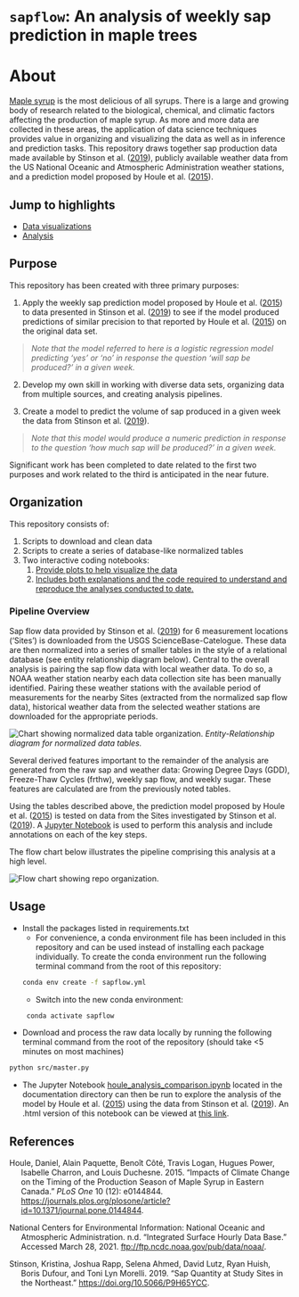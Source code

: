 `sapflow`: An analysis of weekly sap prediction in maple trees
================

# About

[Maple syrup](https://en.wikipedia.org/wiki/Maple_syrup) is the most
delicious of all syrups. There is a large and growing body of
research related to the biological, chemical, and climatic factors
affecting the production of maple syrup. As more and more data are
collected in these areas, the application of data science techniques
provides value in organizing and visualizing the data as well as in
inference and prediction tasks. This repository draws together sap
production data made available by Stinson et al. ([2019](#ref-stinson)),
publicly available weather data from the US National Oceanic and
Atmospheric Administration weather stations, and a prediction model
proposed by Houle et al. ([2015](#ref-houle)).

## Jump to highlights

  - [Data
    visualizations](https://spentelow.github.io/sapflow/notebooks/data_vis.html)
  - [Analysis](https://spentelow.github.io/sapflow/notebooks/houle_analysis_comparison.html)

## Purpose

This repository has been created with three primary purposes:

1.  Apply the weekly sap prediction model proposed by Houle et al.
    ([2015](#ref-houle)) to data presented in Stinson et al.
    ([2019](#ref-stinson)) to see if the model produced predictions of
    similar precision to that reported by Houle et al.
    ([2015](#ref-houle)) on the original data set.

> *Note that the model referred to here is a logistic regression model
> predicting ‘yes’ or ‘no’ in response the question ‘will sap be
> produced?’ in a given week.*

2.  Develop my own skill in working with diverse data sets, organizing
    data from multiple sources, and creating analysis pipelines.

3.  Create a model to predict the volume of sap produced in a given week
    the data from Stinson et al. ([2019](#ref-stinson)).

> *Note that this model would produce a numeric prediction in response
> to the question ‘how much sap will be produced?’ in a given week.*

Significant work has been completed to date related to the first two
purposes and work related to the third is anticipated in the near
future.

## Organization

This repository consists of:

1.  Scripts to download and clean data
2.  Scripts to create a series of database-like normalized tables
3.  Two interactive coding notebooks:
    1.  [Provide plots to help visualize the
        data](https://spentelow.github.io/sapflow/notebooks/data_vis.html)
    2.  [Includes both explanations and the code required to understand
        and reproduce the analyses conducted to
        date.](https://spentelow.github.io/sapflow/notebooks/houle_analysis_comparison.html)

### Pipeline Overview

Sap flow data provided by Stinson et al. ([2019](#ref-stinson)) for 6
measurement locations (‘Sites’) is downloaded from the USGS
ScienceBase-Catelogue. These data are then normalized into a series of
smaller tables in the style of a relational database (see entity
relationship diagram below). Central to the overall analysis is pairing
the sap flow data with local weather data. To do so, a NOAA weather
station nearby each data collection site has been manually identified.
Pairing these weather stations with the available period of measurements
for the nearby Sites (extracted from the normalized sap flow data),
historical weather data from the selected weather stations are
downloaded for the appropriate periods.

![Chart showing normalized data table
organization.](documentation/img/norm_tables.svg) *Entity-Relationship
diagram for normalized data tables.*

Several derived features important to the remainder of the analysis are
generated from the raw sap and weather data: Growing Degree Days (GDD),
Freeze-Thaw Cycles (frthw), weekly sap flow, and weekly sugar. These
features are calculated are from the previously noted tables.

Using the tables described above, the prediction model proposed by Houle
et al. ([2015](#ref-houle)) is tested on data from the Sites
investigated by Stinson et al. ([2019](#ref-stinson)). A [Jupyter
Notebook](notebooks/houle_analysis_comparison.ipynb) is used to perform
this analysis and include annotations on each of the key steps.

The flow chart below illustrates the pipeline comprising this analysis
at a high level.

![Flow chart showing repo
organization.](documentation/img/sapflow_org.svg)

## Usage

  - Install the packages listed in requirements.txt
      - For convenience, a conda environment file has been included in
        this repository and can be used instead of installing each
        package individually. To create the conda environment run the
        following terminal command from the root of this repository:
    <!-- end list -->
    ``` bash
    conda env create -f sapflow.yml
    ```
      - Switch into the new conda environment:
    <!-- end list -->
    ``` bash
     conda activate sapflow
    ```
  - Download and process the raw data locally by running the following
    terminal command from the root of the repository (should take \<5
    minutes on most machines)

<!-- end list -->

``` bash
python src/master.py
```

  - The Jupyter Notebook
    [houle\_analysis\_comparison.ipynb](notebooks/houle_analysis_comparison.ipynb)
    located in the documentation directory can then be run to explore
    the analysis of the model by Houle et al. ([2015](#ref-houle)) using
    the data from Stinson et al. ([2019](#ref-stinson)). An .html
    version of this notebook can be viewed at [this
    link](https://spentelow.github.io/sapflow/notebooks/houle_analysis_comparison.html).

## References

<div id="refs" class="references hanging-indent">

<div id="ref-houle">

Houle, Daniel, Alain Paquette, Benoı̂t Côté, Travis Logan, Hugues Power,
Isabelle Charron, and Louis Duchesne. 2015. “Impacts of Climate Change
on the Timing of the Production Season of Maple Syrup in Eastern
Canada.” *PLoS One* 10 (12): e0144844.
<https://journals.plos.org/plosone/article?id=10.1371/journal.pone.0144844>.

</div>

<div id="ref-noaa">

National Centers for Environmental Information: National Oceanic and
Atmospheric Administration. n.d. “Integrated Surface Hourly Data Base.”
Accessed March 28, 2021. <ftp://ftp.ncdc.noaa.gov/pub/data/noaa/>.

</div>

<div id="ref-stinson">

Stinson, Kristina, Joshua Rapp, Selena Ahmed, David Lutz, Ryan Huish,
Boris Dufour, and Toni Lyn Morelli. 2019. “Sap Quantity at Study Sites
in the Northeast.” <https://doi.org/10.5066/P9H65YCC>.

</div>

</div>
